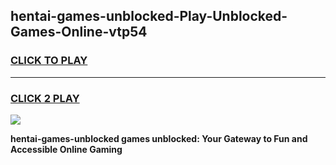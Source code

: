 
## hentai-games-unblocked-Play-Unblocked-Games-Online-vtp54
<h3>
<a href="https://premium76.site?title=hentai-games-unblocked&ref=25A">CLICK TO PLAY</a></h3>
<hr>

<h3>
<a href="https://premium76.site?title=hentai-games-unblocked&ref=25A">CLICK 2 PLAY</a>
  
</h3>

<a href="https://premium76.site?title=hentai-games-unblocked&ref=25A"><img src="https://clearcache.store/games.png"></a>


**hentai-games-unblocked games unblocked: Your Gateway to Fun and Accessible Online Gaming**

